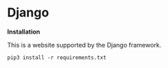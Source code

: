 # Django
__Installation__

This is a website supported by the Django framework.  
```
pip3 install -r requirements.txt
```
